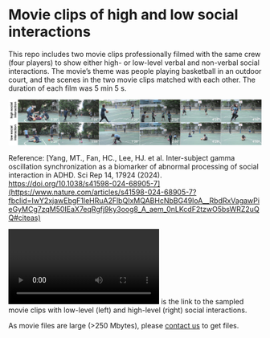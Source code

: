 # Movie clips of high and low social interactions

This repo includes two movie clips professionally filmed with the same crew (four players) to show either high- or low-level verbal and non-verbal social interactions. The movie’s theme was people playing basketball in an outdoor court, and the scenes in the two movie clips matched with each other. The duration of each film was 5 min 5 s.  

![](https://github.com/fahsuanlin/asociality_movies/blob/main/images/Figure%201.png)

Reference: [Yang, MT., Fan, HC., Lee, HJ. et al. Inter-subject gamma oscillation synchronization as a biomarker of abnormal processing of social interaction in ADHD. Sci Rep 14, 17924 (2024). https://doi.org/10.1038/s41598-024-68905-7](https://www.nature.com/articles/s41598-024-68905-7?fbclid=IwY2xjawEbgF1leHRuA2FlbQIxMQABHcNbBG49loA__RbdRxVagawPieGyMCg7zqM50IEaX7eqRgfj9ky3oog8_A_aem_0nLKcdF2tzwO5bsWRZ2uQQ#citeas)

![Here](https://github.com/fahsuanlin/asociality_movies/blob/main/doc/social_movie_basketball_trim1.mov) is the link to the sampled movie clips with low-level (left) and high-level (right) social interactions.

As movie files are large (>250 Mbytes), please [contact us](mailto:fhlin@sri.utoronto.ca) to get files.
